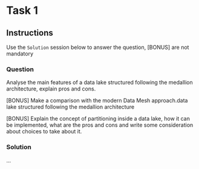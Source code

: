 # Task 1

## Instructions

Use the `Solution` session below to answer the question, [BONUS] are not mandatory

### Question

Analyse the main features of a data lake structured following the medallion architecture, explain pros and cons.

[BONUS] Make a comparison with the modern Data Mesh approach.data lake structured following the medallion architecture

[BONUS] Explain the concept of partitioning inside a data lake, how it can be implemented, what are the pros and cons and write some consideration about choices to take about it.

### Solution

...